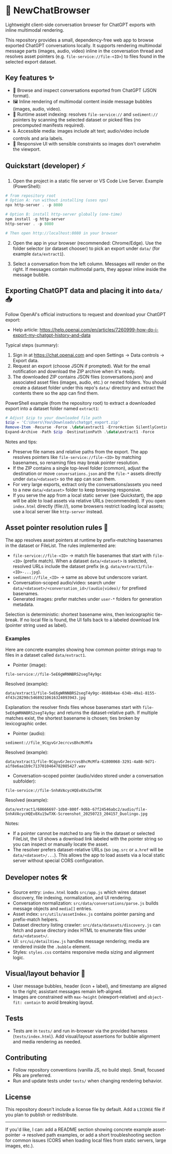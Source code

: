 # 🚀 NewChatBrowser

Lightweight client-side conversation browser for ChatGPT exports with inline multimodal rendering.

This repository provides a small, dependency-free web app to browse exported ChatGPT conversations locally. It supports rendering multimodal message parts (images, audio, video) inline in the conversation thread and resolves asset pointers (e.g. `file-service://file-<ID>`) to files found in the selected export dataset.

## Key features ✨

- 🔎 Browse and inspect conversations exported from ChatGPT (JSON format).
- 🖼️ Inline rendering of multimodal content inside message bubbles (images, audio, video).
- 🧭 Runtime asset indexing: resolves `file-service://` and `sediment://` pointers by scanning the selected dataset or picked files (no precomputed manifests required).
- ♿ Accessible media: images include alt text; audio/video include controls and aria labels.
- 📱 Responsive UI with sensible constraints so images don't overwhelm the viewport.

## Quickstart (developer) ⚡

1. Open the project in a static file server or VS Code Live Server. Example (PowerShell):

```powershell
# from repository root
# Option A: run without installing (uses npx)
npx http-server . -p 8080

# Option B: install http-server globally (one-time)
npm install -g http-server
http-server . -p 8080

# Then open http://localhost:8080 in your browser
```

2. Open the app in your browser (recommended: Chrome/Edge). Use the folder selector (or dataset chooser) to pick an export under `data/` (for example `data/extract1`).

3. Select a conversation from the left column. Messages will render on the right. If messages contain multimodal parts, they appear inline inside the message bubble.

## Exporting ChatGPT data and placing it into `data/` 📥

Follow OpenAI's official instructions to request and download your ChatGPT export:

- Help article: https://help.openai.com/en/articles/7260999-how-do-i-export-my-chatgpt-history-and-data

Typical steps (summary):

1. Sign in at https://chat.openai.com and open Settings → Data controls → Export data.
2. Request an export (choose JSON if prompted). Wait for the email notification and download the ZIP archive when it's ready.
3. The downloaded ZIP contains JSON files (conversations.json) and associated asset files (images, audio, etc.) or nested folders. You should create a dataset folder under this repo's `data/` directory and extract the contents there so the app can find them.

PowerShell example (from the repository root) to extract a downloaded export into a dataset folder named `extract1`:

```powershell
# Adjust $zip to your downloaded file path
$zip = 'C:\Users\You\Downloads\chatgpt_export.zip'
Remove-Item -Recurse -Force .\data\extract1 -ErrorAction SilentlyContinue
Expand-Archive -Path $zip -DestinationPath .\data\extract1 -Force
```

Notes and tips:

- Preserve file names and relative paths from the export. The app resolves pointers like `file-service://file-<ID>` by matching basenames, so renaming files may break pointer resolution.
- If the ZIP contains a single top-level folder (common), adjust the destination or move `conversations.json` and the `file-*` assets directly under `data/<dataset>` so the app can scan them.
- For very large exports, extract only the conversations/assets you need to a new `data/<dataset>` folder to keep browsing responsive.
- If you serve the app from a local static server (see Quickstart), the app will be able to load assets via relative URLs (recommended). If you open `index.html` directly (file://), some browsers restrict loading local assets; use a local server like `http-server` instead.

## Asset pointer resolution rules 🔗

The app resolves asset pointers at runtime by prefix-matching basenames in the dataset or FileList. The rules implemented are:

- `file-service://file-<ID>` → match file basenames that start with `file-<ID>` (prefix match). When a dataset `data/<dataset>` is selected, resolved URLs include the dataset prefix (e.g. `data/extract1/file-<ID>-...jpg`).
- `sediment://file_<ID>` → same as above but underscore variant.
- Conversation-scoped audio/video: search under `data/<dataset>/<conversation_id>/(audio|video)/` for prefixed basenames.
- Generated images: prefer matches under `user-*` folders for generation metadata.

Selection is deterministic: shortest basename wins, then lexicographic tie-break.
If no local file is found, the UI falls back to a labeled download link (pointer string used as label).

### Examples

Here are concrete examples showing how common pointer strings map to files in a dataset called `data/extract1`.

- Pointer (image):

```text
file-service://file-5eE6gWRNNBRS2segT4y9gc
```

Resolved (example):

```text
data/extract1/file-5eE6gWRNNBRS2segT4y9gc-8688b4ae-634b-49a1-8155-4f43c28298c54689210616324093943.jpg
```

Explanation: the resolver finds files whose basenames start with `file-5eE6gWRNNBRS2segT4y9gc` and returns the dataset-relative path. If multiple matches exist, the shortest basename is chosen; ties broken by lexicographic order.

- Pointer (audio):

```text
sediment://file_9CqyvGrJecrcvsBhcMcMfa
```

Resolved (example):

```text
data/extract1/file-9CqyvGrJecrcvsBhcMcMfa-61800068-3291-4a88-9d71-a1f8e6aa1b9c7137010464782085427.wav
```

- Conversation-scoped pointer (audio/video stored under a conversation subfolder):

```text
file-service://file-SnhAVAcycHQEv8Xu15wTXK
```

Resolved (example):

```text
data/extract1/68666697-1db0-800f-9d6b-67f24546abc2/audio/file-SnhAVAcycHQEv8Xu15wTXK-Screenshot_20250723_204157_Duolingo.jpg
```

Notes:

- If a pointer cannot be matched to any file in the dataset or selected FileList, the UI shows a download link labeled with the pointer string so you can inspect or manually locate the asset.
- The resolver prefers dataset-relative URLs (so `img.src` or `a.href` will be `data/<dataset>/...`). This allows the app to load assets via a local static server without special CORS configuration.

## Developer notes 🛠️

- Source entry: `index.html` loads `src/app.js` which wires dataset discovery, file indexing, normalization, and UI rendering.
- Conversation normalization: `src/data/conversations/parse.js` builds message objects and `media[]` entries.
- Asset index: `src/utils/assetIndex.js` contains pointer parsing and prefix-match helpers.
- Dataset directory listing crawler: `src/data/datasets/discovery.js` can fetch and parse directory index HTML to enumerate files under `data/<dataset>/`.
- UI: `src/ui/detailView.js` handles message rendering; media are rendered inside the `.bubble` element.
- Styles: `styles.css` contains responsive media sizing and alignment logic.

## Visual/layout behavior 🎨

- User message bubbles, header (icon + label), and timestamp are aligned to the right; assistant messages remain left-aligned.
- Images are constrained with `max-height` (viewport-relative) and `object-fit: contain` to avoid breaking layout.

## Tests

- Tests are in `tests/` and run in-browser via the provided harness (`tests/index.html`). Add visual/layout assertions for bubble alignment and media rendering as needed.

## Contributing

- Follow repository conventions (vanilla JS, no build step). Small, focused PRs are preferred.
- Run and update tests under `tests/` when changing rendering behavior.

## License

This repository doesn't include a license file by default. Add a `LICENSE` file if you plan to publish or redistribute.

---

If you'd like, I can: add a README section showing concrete example asset-pointer → resolved path examples, or add a short troubleshooting section for common issues (CORS when loading local files from static servers, large images, etc.).
